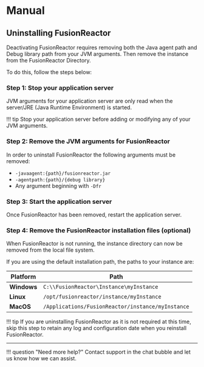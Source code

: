 # Manual 

## Uninstalling FusionReactor

Deactivating FusionReactor requires removing both the Java agent path and Debug library path from your JVM arguments. Then remove the instance from the FusionReactor Directory.

To do this, follow the steps below:

### **Step 1**: Stop your application server

JVM arguments for your application server are only read when the server/JRE (Java Runtime Environment) is started. 

!!! tip
    Stop your application server before adding or modifying any of your JVM arguments.

### **Step 2**: Remove the JVM arguments for FusionReactor

In order to uninstall FusionReactor the following arguments must be removed:

* `-javaagent:{path}/fusionreactor.jar`
* `-agentpath:{path}/{debug library}`
* Any argument beginning with `-Dfr`

### **Step 3**: Start the application server
Once FusionReactor has been removed, restart the application server.

### **Step 4**: Remove the FusionReactor installation files (optional)

When FusionReactor is not running, the instance directory can now be removed from the local file system.

If you are using the default installation path, the paths to your instance are:

| Platform | Path|
|--- |--- |
| **Windows** | ```C:\\FusionReactor\Instance\myInstance``` |
| **Linux** | ```/opt/fusionreactor/instance/myInstance``` |
| **MacOS** | ```/Applications/FusionReactor/instance/myInstance``` |

!!! tip
    If you are uninstalling FusionReactor as it is not required at this time, skip this step to retain any log and configuration date when you reinstall FusionReactor.

___

!!! question "Need more help?"
    Contact support in the chat bubble and let us know how we can assist.
